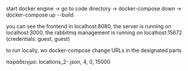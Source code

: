 start docker engine ->
go to code directory ->
docker-compose down -> 
docker-compose up --build

you can see the frontend in localhost:8080, the server is running on localhost:3000, the rabbitmq management is running on localhost:15672 (credentials: guest, guest)

to run locally, wo docker-compose change URLs in the designated parts

παράδειγμα: locations_2-.json, 4, 0, 15000